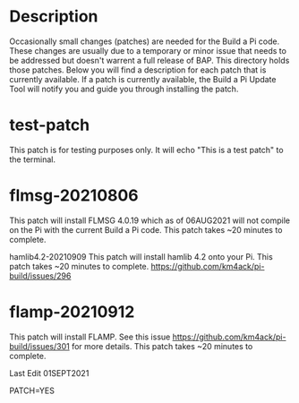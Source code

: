 # Description
Occasionally small changes (patches) are needed for the Build a Pi code. These changes are usually due to a temporary or minor issue that needs to be addressed but doesn't warrent a full release of BAP. This directory holds those patches. Below you will find a description for each patch that is currently available. If a patch is currently available, the Build a Pi Update Tool will notify you and guide you through installing the patch.



# test-patch
This patch is for testing purposes only. It will echo "This is a test patch" to the terminal. 

# flmsg-20210806
This patch will install FLMSG 4.0.19 which as of 06AUG2021 will not compile on the Pi with the current Build a Pi code. This patch takes ~20 minutes to complete.

hamlib4.2-20210909
This patch will install hamlib 4.2 onto your Pi. This patch takes ~20 minutes to complete. https://github.com/km4ack/pi-build/issues/296

# flamp-20210912
This patch will install FLAMP. See this issue https://github.com/km4ack/pi-build/issues/301 for more details. This patch takes ~20 minutes to complete.

Last Edit 01SEPT2021

PATCH=YES